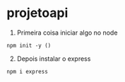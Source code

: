 # projetoapi

1. Primeira coisa iniciar algo no node 
```
npm init -y ()

```
2. Depois instalar o express

```
npm i express

```